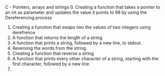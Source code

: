 C - Pointers, arrays and strings
0. Creating a function that takes a pointer to an int as parameter and updates the value it points to 98 by using the Dereferencing process
1. Creating a function that swaps two the values of two integers using derefrence
2. A function that returns the length of a string
3. A function that prints a string, followed by a new line, to stdout.
4. Reversing the words from the string.
5. Creating a function that reverse a string
6. A function that prints every other character of a string, starting with the first character, followed by a new line.
7.  
